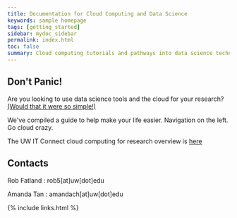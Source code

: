 ```yaml
---
title: Documentation for Cloud Computing and Data Science
keywords: sample homepage
tags: [getting_started]
sidebar: mydoc_sidebar
permalink: index.html
toc: false
summary: Cloud computing tutorials and pathways into data science technology - Developed for open use at the University of Washington. We offer solutions to help streamline your research analysis, processing, collaboration, and publication pathways. 
---
```


## Don't Panic!

Are you looking to use data science tools and the cloud for your research? [(Would that it were so simple!)](https://www.youtube.com/watch?v=-rDw2YBUz6A) 

We've compiled a guide to help make your life easier. Navigation on the left. Go cloud crazy. 

The UW IT Connect cloud computing for research overview is [here](https://itconnect.uw.edu/research/cloud-computing-for-research/ "UW IT Cloud for Research")
 




## Contacts

Rob Fatland \: rob5[at]uw[dot]edu

Amanda Tan \: amandach[at]uw[dot]edu 

{% include links.html %}
